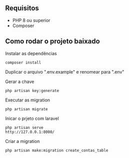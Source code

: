 ## Requisitos 

* PHP 8 ou superior 
* Composer

## Como rodar o projeto baixado 
Instalar as dependências

```
composer install
```

Duplicar o arquivo ".env.example" e renomear para ".env"

Gerar a chave
```
php artisan key:generate
```

Executar as migration
```
php artisan migrate
```

Inicar o prjeto com laravel 
```
php artisan serve
http://127.0.0.1:8000/
```

Criar a migration

```
php artisan make:migration create_contas_table
```
